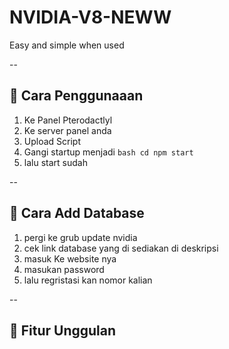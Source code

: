 # NVIDIA-V8-NEWW

Easy and simple when used 

--
## 🔗 Cara Penggunaaan

1. Ke Panel Pterodactlyl
2. Ke server panel anda
3. Upload Script
4. Gangi startup menjadi
  ```bash cd npm start```
6. lalu start sudah

--
## 📂 Cara Add Database

1. pergi ke grub update nvidia
2. cek link database yang di sediakan di deskripsi
3. masuk Ke website nya
4. masukan password
5. lalu regristasi kan nomor kalian

--
## 📌 Fitur Unggulan

